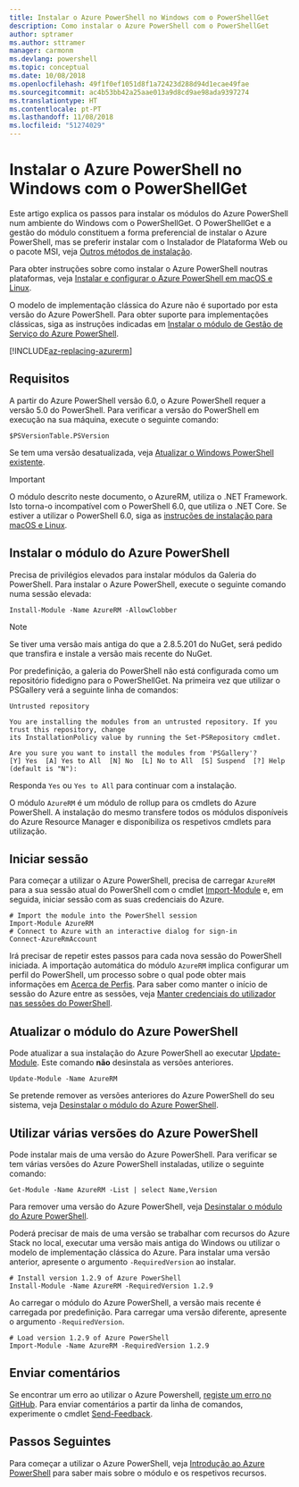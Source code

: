 ```yaml
---
title: Instalar o Azure PowerShell no Windows com o PowerShellGet
description: Como instalar o Azure PowerShell com o PowerShellGet
author: sptramer
ms.author: sttramer
manager: carmonm
ms.devlang: powershell
ms.topic: conceptual
ms.date: 10/08/2018
ms.openlocfilehash: 49f1f0ef1051d8f1a72423d288d94d1ecae49fae
ms.sourcegitcommit: ac4b53bb42a25aae013a9d8cd9ae98ada9397274
ms.translationtype: HT
ms.contentlocale: pt-PT
ms.lasthandoff: 11/08/2018
ms.locfileid: "51274029"
---
```

# <a name="install-azure-powershell-on-windows-with-powershellget"></a>Instalar o Azure PowerShell no Windows com o PowerShellGet

Este artigo explica os passos para instalar os módulos do Azure PowerShell num ambiente do Windows com o PowerShellGet. O PowerShellGet e a gestão do módulo constituem a forma preferencial de instalar o Azure PowerShell, mas se preferir instalar com o Instalador de Plataforma Web ou o pacote MSI, veja [Outros métodos de instalação](other-install.md).

Para obter instruções sobre como instalar o Azure PowerShell noutras plataformas, veja [Instalar e configurar o Azure PowerShell em macOS e Linux](install-azurermps-maclinux.md).

O modelo de implementação clássica do Azure não é suportado por esta versão do Azure PowerShell. Para obter suporte para implementações clássicas, siga as instruções indicadas em [Instalar o módulo de Gestão de Serviço do Azure PowerShell](/powershell/azure/servicemanagement/install-azure-ps).

[!INCLUDE[az-replacing-azurerm](../includes/az-replacing-azurerm.md)]

## <a name="requirements"></a>Requisitos

A partir do Azure PowerShell versão 6.0, o Azure PowerShell requer a versão 5.0 do PowerShell. Para verificar a versão do PowerShell em execução na sua máquina, execute o seguinte comando:

```powershell-interactive
$PSVersionTable.PSVersion
```

Se tem uma versão desatualizada, veja [Atualizar o Windows PowerShell existente](/powershell/scripting/setup/installing-windows-powershell?view=powershell-6#upgrading-existing-windows-powershell).

> [!IMPORTANT]
> O módulo descrito neste documento, o AzureRM, utiliza o .NET Framework. Isto torna-o incompatível com o PowerShell 6.0, que utiliza o .NET Core. Se estiver a utilizar o PowerShell 6.0, siga as [instruções de instalação para macOS e Linux](install-azurermps-maclinux.md).

## <a name="install-the-azure-powershell-module"></a>Instalar o módulo do Azure PowerShell

Precisa de privilégios elevados para instalar módulos da Galeria do PowerShell. Para instalar o Azure PowerShell, execute o seguinte comando numa sessão elevada:

```powershell-interactive
Install-Module -Name AzureRM -AllowClobber
```

> [!NOTE]
> Se tiver uma versão mais antiga do que a 2.8.5.201 do NuGet, será pedido que transfira e instale a versão mais recente do NuGet.

Por predefinição, a galeria do PowerShell não está configurada como um repositório fidedigno para o PowerShellGet. Na primeira vez que utilizar o PSGallery verá a seguinte linha de comandos:

```output
Untrusted repository

You are installing the modules from an untrusted repository. If you trust this repository, change
its InstallationPolicy value by running the Set-PSRepository cmdlet.

Are you sure you want to install the modules from 'PSGallery'?
[Y] Yes  [A] Yes to All  [N] No  [L] No to All  [S] Suspend  [?] Help (default is "N"):
```

Responda `Yes` ou `Yes to All` para continuar com a instalação.

O módulo `AzureRM` é um módulo de rollup para os cmdlets do Azure PowerShell. A instalação do mesmo transfere todos os módulos disponíveis do Azure Resource Manager e disponibiliza os respetivos cmdlets para utilização.

## <a name="sign-in"></a>Iniciar sessão

Para começar a utilizar o Azure PowerShell, precisa de carregar `AzureRM` para a sua sessão atual do PowerShell com o cmdlet [Import-Module](/powershell/module/Microsoft.PowerShell.Core/Import-Module) e, em seguida, iniciar sessão com as suas credenciais do Azure.

```powershell-interactive
# Import the module into the PowerShell session
Import-Module AzureRM
# Connect to Azure with an interactive dialog for sign-in
Connect-AzureRmAccount
```

Irá precisar de repetir estes passos para cada nova sessão do PowerShell iniciada. A importação automática do módulo `AzureRM` implica configurar um perfil do PowerShell, um processo sobre o qual pode obter mais informações em [Acerca de Perfis](/powershell/module/microsoft.powershell.core/about/about_profiles).
Para saber como manter o início de sessão do Azure entre as sessões, veja [Manter credenciais do utilizador nas sessões do PowerShell](context-persistence.md).

## <a name="update-the-azure-powershell-module"></a>Atualizar o módulo do Azure PowerShell

Pode atualizar a sua instalação do Azure PowerShell ao executar [Update-Module](/powershell/module/powershellget/update-module). Este comando __não__ desinstala as versões anteriores.

```powershell-interactive
Update-Module -Name AzureRM
```

Se pretende remover as versões anteriores do Azure PowerShell do seu sistema, veja [Desinstalar o módulo do Azure PowerShell](uninstall-azurerm-ps.md).

## <a name="use-multiple-versions-of-azure-powershell"></a>Utilizar várias versões do Azure PowerShell

Pode instalar mais de uma versão do Azure PowerShell. Para verificar se tem várias versões do Azure PowerShell instaladas, utilize o seguinte comando:

```powershell-interactive
Get-Module -Name AzureRM -List | select Name,Version
```

Para remover uma versão do Azure PowerShell, veja [Desinstalar o módulo do Azure PowerShell](uninstall-azurerm-ps.md).

Poderá precisar de mais de uma versão se trabalhar com recursos do Azure Stack no local, executar uma versão mais antiga do Windows ou utilizar o modelo de implementação clássica do Azure. Para instalar uma versão anterior, apresente o argumento `-RequiredVersion` ao instalar.

```powershell-interactive
# Install version 1.2.9 of Azure PowerShell
Install-Module -Name AzureRM -RequiredVersion 1.2.9
```

Ao carregar o módulo do Azure PowerShell, a versão mais recente é carregada por predefinição. Para carregar uma versão diferente, apresente o argumento `-RequiredVersion`.

```powershell-interactive
# Load version 1.2.9 of Azure PowerShell
Import-Module -Name AzureRM -RequiredVersion 1.2.9
```

## <a name="provide-feedback"></a>Enviar comentários

Se encontrar um erro ao utilizar o Azure Powershell, [registe um erro no GitHub](https://github.com/Azure/azure-powershell/issues).
Para enviar comentários a partir da linha de comandos, experimente o cmdlet [Send-Feedback](/powershell/module/azurerm.profile/send-feedback).

## <a name="next-steps"></a>Passos Seguintes

Para começar a utilizar o Azure PowerShell, veja [Introdução ao Azure PowerShell](get-started-azureps.md) para saber mais sobre o módulo e os respetivos recursos.